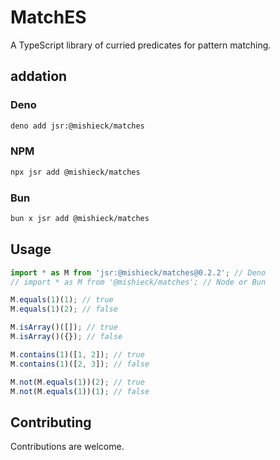 # MatchES

A TypeScript library of curried predicates for pattern matching.

## addation

### Deno

```sh
deno add jsr:@mishieck/matches
```

### NPM

```sh
npx jsr add @mishieck/matches
```

### Bun

```sh
bun x jsr add @mishieck/matches
```

## Usage

```ts
import * as M from 'jsr:@mishieck/matches@0.2.2'; // Deno
// import * as M from '@mishieck/matches'; // Node or Bun

M.equals(1)(1); // true
M.equals(1)(2); // false

M.isArray()([]); // true
M.isArray()({}); // false

M.contains(1)([1, 2]); // true
M.contains(1)([2, 3]); // false

M.not(M.equals(1))(2); // true
M.not(M.equals(1))(1); // false
```

## Contributing

Contributions are welcome.
